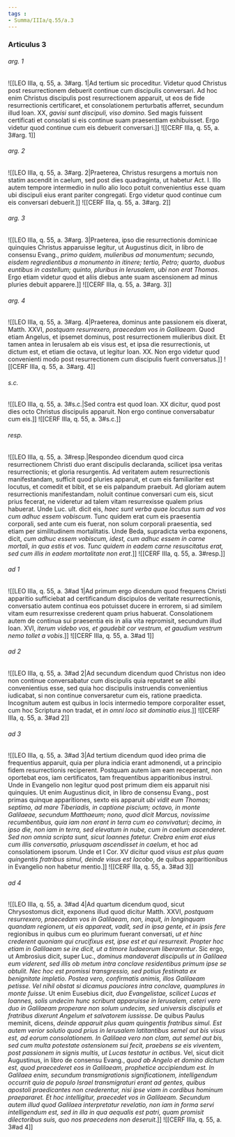 ```yaml
---
tags : 
- Summa/IIIa/q.55/a.3
---
```


### Articulus 3

###### arg. 1
![[LEO IIIa, q. 55, a. 3#arg. 1|Ad tertium sic proceditur. Videtur quod Christus post resurrectionem debuerit continue cum discipulis conversari. Ad hoc enim Christus discipulis post resurrectionem apparuit, ut eos de fide resurrectionis certificaret, et consolationem perturbatis afferret, secundum illud Ioan. XX, *gavisi sunt discipuli, viso domino*. Sed magis fuissent certificati et consolati si eis continue suam praesentiam exhibuisset. Ergo videtur quod continue cum eis debuerit conversari.]]
![[CERF IIIa, q. 55, a. 3#arg. 1]]

###### arg. 2
![[LEO IIIa, q. 55, a. 3#arg. 2|Praeterea, Christus resurgens a mortuis non statim ascendit in caelum, sed post dies quadraginta, ut habetur Act. I. Illo autem tempore intermedio in nullo alio loco potuit convenientius esse quam ubi discipuli eius erant pariter congregati. Ergo videtur quod continue cum eis conversari debuerit.]]
![[CERF IIIa, q. 55, a. 3#arg. 2]]

###### arg. 3
![[LEO IIIa, q. 55, a. 3#arg. 3|Praeterea, ipso die resurrectionis dominicae quinquies Christus apparuisse legitur, ut Augustinus dicit, in libro de consensu Evang., *primo quidem, mulieribus ad monumentum; secundo, eisdem regredientibus a monumento in itinere; tertio, Petro; quarto, duobus euntibus in castellum; quinto, pluribus in Ierusalem, ubi non erat Thomas*. Ergo etiam videtur quod et aliis diebus ante suam ascensionem ad minus pluries debuit apparere.]]
![[CERF IIIa, q. 55, a. 3#arg. 3]]

###### arg. 4
![[LEO IIIa, q. 55, a. 3#arg. 4|Praeterea, dominus ante passionem eis dixerat, Matth. XXVI, *postquam resurrexero, praecedam vos in Galilaeam*. Quod etiam Angelus, et ipsemet dominus, post resurrectionem mulieribus dixit. Et tamen antea in Ierusalem ab eis visus est, et ipsa die resurrectionis, ut dictum est, et etiam die octava, ut legitur Ioan. XX. Non ergo videtur quod convenienti modo post resurrectionem cum discipulis fuerit conversatus.]]
![[CERF IIIa, q. 55, a. 3#arg. 4]]

###### s.c.
![[LEO IIIa, q. 55, a. 3#s.c.|Sed contra est quod Ioan. XX dicitur, quod post dies octo Christus discipulis apparuit. Non ergo continue conversabatur cum eis.]]
![[CERF IIIa, q. 55, a. 3#s.c.]]

###### resp.
![[LEO IIIa, q. 55, a. 3#resp.|Respondeo dicendum quod circa resurrectionem Christi duo erant discipulis declaranda, scilicet ipsa veritas resurrectionis; et gloria resurgentis. Ad veritatem autem resurrectionis manifestandam, sufficit quod pluries apparuit, et cum eis familiariter est locutus, et comedit et bibit, et se eis palpandum praebuit. Ad gloriam autem resurrectionis manifestandam, noluit continue conversari cum eis, sicut prius fecerat, ne videretur ad talem vitam resurrexisse qualem prius habuerat. Unde Luc. ult. dicit eis, *haec sunt verba quae locutus sum ad vos cum adhuc essem vobiscum*. Tunc quidem erat cum eis praesentia corporali, sed ante cum eis fuerat, non solum corporali praesentia, sed etiam per similitudinem mortalitatis. Unde Beda, supradicta verba exponens, dicit, *cum adhuc essem vobiscum, idest, cum adhuc essem in carne mortali, in qua estis et vos. Tunc quidem in eadem carne resuscitatus erat, sed cum illis in eadem mortalitate non erat*.]]
![[CERF IIIa, q. 55, a. 3#resp.]]

###### ad 1
![[LEO IIIa, q. 55, a. 3#ad 1|Ad primum ergo dicendum quod frequens Christi apparitio sufficiebat ad certificandum discipulos de veritate resurrectionis, conversatio autem continua eos potuisset ducere in errorem, si ad similem vitam eum resurrexisse crederent quam prius habuerat. Consolationem autem de continua sui praesentia eis in alia vita repromisit, secundum illud Ioan. XVI, *iterum videbo vos, et gaudebit cor vestrum, et gaudium vestrum nemo tollet a vobis*.]]
![[CERF IIIa, q. 55, a. 3#ad 1]]

###### ad 2
![[LEO IIIa, q. 55, a. 3#ad 2|Ad secundum dicendum quod Christus non ideo non continue conversabatur cum discipulis quia reputaret se alibi convenientius esse, sed quia hoc discipulis instruendis convenientius iudicabat, si non continue conversaretur cum eis, ratione praedicta. Incognitum autem est quibus in locis intermedio tempore corporaliter esset, cum hoc Scriptura non tradat, et *in omni loco sit dominatio eius*.]]
![[CERF IIIa, q. 55, a. 3#ad 2]]

###### ad 3
![[LEO IIIa, q. 55, a. 3#ad 3|Ad tertium dicendum quod ideo prima die frequentius apparuit, quia per plura indicia erant admonendi, ut a principio fidem resurrectionis reciperent. Postquam autem iam eam receperant, non oportebat eos, iam certificatos, tam frequentibus apparitionibus instrui. Unde in Evangelio non legitur quod post primum diem eis apparuit nisi quinquies. Ut enim Augustinus dicit, in libro de consensu Evang., post primas quinque apparitiones, sexto eis apparuit *ubi vidit eum Thomas; septimo, ad mare Tiberiadis, in captione piscium; octavo, in monte Galilaeae, secundum Matthaeum; nono, quod dicit Marcus, novissime recumbentibus, quia iam non erant in terra cum eo convivaturi; decimo, in ipso die, non iam in terra, sed elevatum in nube, cum in caelum ascenderet. Sed non omnia scripta sunt, sicut Ioannes fatetur. Crebra enim erat eius cum illis conversatio, priusquam ascendisset in caelum*, et hoc ad consolationem ipsorum. Unde et I Cor. XV dicitur quod *visus est plus quam quingentis fratribus simul, deinde visus est Iacobo*, de quibus apparitionibus in Evangelio non habetur mentio.]]
![[CERF IIIa, q. 55, a. 3#ad 3]]

###### ad 4
![[LEO IIIa, q. 55, a. 3#ad 4|Ad quartum dicendum quod, sicut Chrysostomus dicit, exponens illud quod dicitur Matth. XXVI, *postquam resurrexero, praecedam vos in Galilaeam, non, inquit, in longinquam quandam regionem, ut eis appareat, vadit, sed in ipsa gente, et in ipsis fere* regionibus in quibus cum eo plurimum fuerant conversati, *ut et hinc crederent quoniam qui crucifixus est, ipse est et qui resurrexit. Propter hoc etiam in Galilaeam se ire dicit, ut a timore Iudaeorum liberarentur*. Sic ergo, ut Ambrosius dicit, super Luc., *dominus mandaverat discipulis ut in Galilaea eum viderent, sed illis ob metum intra conclave residentibus primum ipse se obtulit. Nec hoc est promissi transgressio, sed potius festinata ex benignitate impletio. Postea vero, confirmatis animis, illos Galilaeam petisse. Vel nihil obstat si dicamus pauciores intra conclave, quamplures in monte fuisse*. Ut enim Eusebius dicit, *duo Evangelistae, scilicet Lucas et Ioannes, solis undecim hunc scribunt apparuisse in Ierusalem, ceteri vero duo in Galilaeam properare non solum undecim, sed universis discipulis et fratribus dixerunt Angelum et salvatorem iussisse*. De quibus Paulus meminit, dicens, *deinde apparuit plus quam quingentis fratribus simul. Est autem verior solutio quod prius in Ierusalem latitantibus semel aut bis visus est, ad eorum consolationem. In Galilaea vero non clam, aut semel aut bis, sed cum multa potestate ostensionem sui fecit, praebens se eis viventem, post passionem in signis multis, ut Lucas testatur in actibus*. Vel, sicut dicit Augustinus, in libro de consensu Evang., *quod ab Angelo et domino dictum est, quod praecederet eos in Galilaeam, prophetice accipiendum est. In Galilaea enim, secundum transmigrationis significationem, intelligendum occurrit quia de populo Israel transmigraturi erant ad gentes, quibus apostoli praedicantes non crederentur, nisi ipse viam in cordibus hominum praepararet. Et hoc intelligitur, praecedet vos in Galilaeam. Secundum autem illud quod Galilaea interpretatur revelatio, non iam in forma servi intelligendum est, sed in illa in qua aequalis est patri, quam promisit dilectoribus suis, quo nos praecedens non deseruit*.]]
![[CERF IIIa, q. 55, a. 3#ad 4]]

